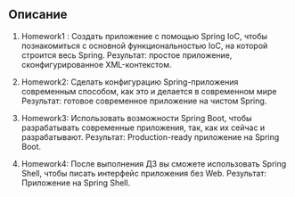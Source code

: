 ## Описание

1. Homework1 : Создать приложение с помощью Spring IoC, чтобы познакомиться с основной функциональностью IoC,
   на которой строится весь Spring. Результат: простое приложение, сконфигурированное XML-контекстом.
   
2. Homework2: Сделать конфигурацию Spring-приложения современным способом, как это и делается в современном мире
   Результат: готовое современное приложение на чистом Spring.   
   
3. Homework3: Использовать возможности Spring Boot, чтобы разрабатывать современные приложения,
   так, как их сейчас и разрабатывают. Результат: Production-ready приложение на Spring Boot.
   
4. Homework4: После выполнения ДЗ вы сможете использовать Spring Shell, чтобы писать интерфейс приложения без Web.
   Результат: Приложение на Spring Shell.  

